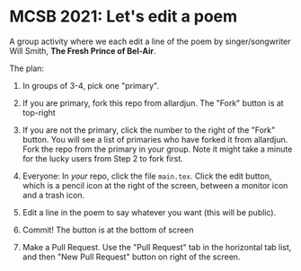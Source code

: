 # MCSB 2021: Let's edit a poem

A group activity where we each edit a line of the poem by singer/songwriter Will Smith, __The Fresh Prince of Bel-Air__.

The plan:

1. In groups of 3-4, pick one "primary".

2. If you are primary, fork this repo from allardjun. The "Fork" button is at top-right

3. If you are not the primary, click the number to the right of the "Fork" button. You will see a list of primaries who have forked it from allardjun. Fork the repo from the primary in your group. Note it might take a minute for the lucky users from Step 2 to fork first.

4. Everyone: In *your* repo, click the file `main.tex`. Click the edit button, which is a pencil icon at the right of the screen, between a monitor icon and a trash icon.

5. Edit a line in the poem to say whatever you want (this will be public).

6. Commit! The button is at the bottom of screen

7. Make a Pull Request. Use the "Pull Request" tab in the horizontal tab list, and then "New Pull Request" button on right of the screen.

